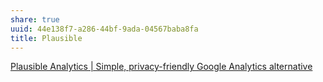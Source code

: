 ```yaml
---
share: true
uuid: 44e138f7-a286-44bf-9ada-04567baba8fa
title: Plausible
---
```

[Plausible Analytics | Simple, privacy-friendly Google Analytics alternative](https://plausible.io/)